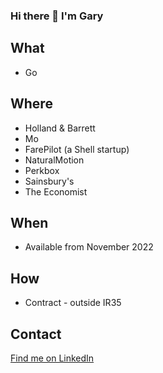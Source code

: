 ### Hi there 👋 I'm Gary

## What

- Go

## Where

- Holland & Barrett
- Mo
- FarePilot (a Shell startup)
- NaturalMotion
- Perkbox
- Sainsbury's
- The Economist

## When

- Available from November 2022

## How

- Contract - outside IR35

## Contact

[Find me on LinkedIn](https://www.linkedin.com/in/garystraughan/)


<!--
**brainboxweb/brainboxweb** is a ✨ _special_ ✨ repository because its `README.md` (this file) appears on your GitHub profile.

Here are some ideas to get you started:

- 🔭 I’m currently working on ...
- 🌱 I’m currently learning ...
- 👯 I’m looking to collaborate on ...
- 🤔 I’m looking for help with ...
- 💬 Ask me about ...
- 📫 How to reach me: ...
- 😄 Pronouns: ...
- ⚡ Fun fact: ...
-->
